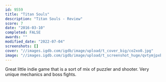 ```yaml
---
id: 9559
title: "Titan Souls"
description: "Titan Souls - Review"
score: 7
date: "2016-03-10"
completed: FALSE
awards: ""
modified_date: "2022-07-04"
screenshots: []
cover: "//images.igdb.com/igdb/image/upload/t_cover_big/co2xo0.jpg"
image: "//images.igdb.com/igdb/image/upload/t_screenshot_huge/qvtymjpxbrwerkyda0e9.jpg"
---
```

Great little indie game that is a sort of mix of puzzler and shooter. Very unique mechanics and boss fights.